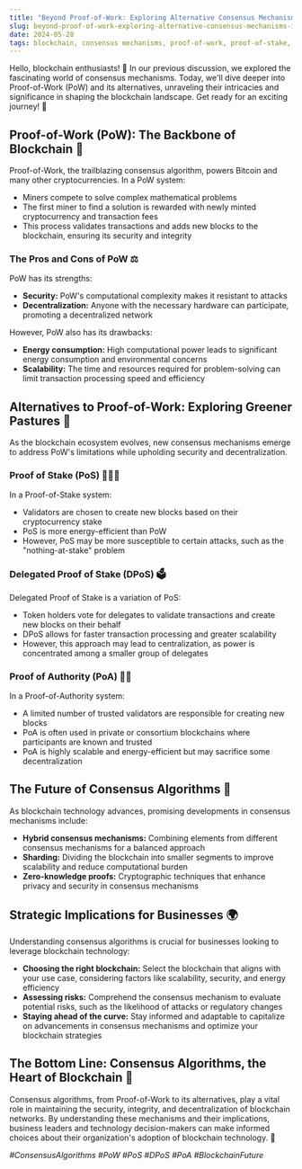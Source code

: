 ```yaml
---
title: "Beyond Proof-of-Work: Exploring Alternative Consensus Mechanisms in Blockchain"
slug: beyond-proof-of-work-exploring-alternative-consensus-mechanisms-in-blockchain
date: 2024-05-28
tags: blockchain, consensus mechanisms, proof-of-work, proof-of-stake, delegated proof-of-stake, proof-of-authority
---
```


Hello, blockchain enthusiasts! 🌟 In our previous discussion, we explored the fascinating world of consensus mechanisms. Today, we'll dive deeper into Proof-of-Work (PoW) and its alternatives, unraveling their intricacies and significance in shaping the blockchain landscape. Get ready for an exciting journey! 🚀

## Proof-of-Work (PoW): The Backbone of Blockchain 🔨

Proof-of-Work, the trailblazing consensus algorithm, powers Bitcoin and many other cryptocurrencies. In a PoW system:

- Miners compete to solve complex mathematical problems
- The first miner to find a solution is rewarded with newly minted cryptocurrency and transaction fees
- This process validates transactions and adds new blocks to the blockchain, ensuring its security and integrity

### The Pros and Cons of PoW ⚖️

PoW has its strengths:

- **Security:** PoW's computational complexity makes it resistant to attacks
- **Decentralization:** Anyone with the necessary hardware can participate, promoting a decentralized network

However, PoW also has its drawbacks:

- **Energy consumption:** High computational power leads to significant energy consumption and environmental concerns
- **Scalability:** The time and resources required for problem-solving can limit transaction processing speed and efficiency

## Alternatives to Proof-of-Work: Exploring Greener Pastures 🌿

As the blockchain ecosystem evolves, new consensus mechanisms emerge to address PoW's limitations while upholding security and decentralization.

### Proof of Stake (PoS) 🧑‍🤝‍🧑

In a Proof-of-Stake system:

- Validators are chosen to create new blocks based on their cryptocurrency stake
- PoS is more energy-efficient than PoW
- However, PoS may be more susceptible to certain attacks, such as the "nothing-at-stake" problem

### Delegated Proof of Stake (DPoS) 🗳️

Delegated Proof of Stake is a variation of PoS:

- Token holders vote for delegates to validate transactions and create new blocks on their behalf
- DPoS allows for faster transaction processing and greater scalability
- However, this approach may lead to centralization, as power is concentrated among a smaller group of delegates

### Proof of Authority (PoA) 👨‍⚖️

In a Proof-of-Authority system:

- A limited number of trusted validators are responsible for creating new blocks
- PoA is often used in private or consortium blockchains where participants are known and trusted
- PoA is highly scalable and energy-efficient but may sacrifice some decentralization

## The Future of Consensus Algorithms 🔮

As blockchain technology advances, promising developments in consensus mechanisms include:

- **Hybrid consensus mechanisms:** Combining elements from different consensus mechanisms for a balanced approach
- **Sharding:** Dividing the blockchain into smaller segments to improve scalability and reduce computational burden
- **Zero-knowledge proofs:** Cryptographic techniques that enhance privacy and security in consensus mechanisms

## Strategic Implications for Businesses 🌍

Understanding consensus algorithms is crucial for businesses looking to leverage blockchain technology:

- **Choosing the right blockchain:** Select the blockchain that aligns with your use case, considering factors like scalability, security, and energy efficiency
- **Assessing risks:** Comprehend the consensus mechanism to evaluate potential risks, such as the likelihood of attacks or regulatory changes
- **Staying ahead of the curve:** Stay informed and adaptable to capitalize on advancements in consensus mechanisms and optimize your blockchain strategies

## The Bottom Line: Consensus Algorithms, the Heart of Blockchain 🌟

Consensus algorithms, from Proof-of-Work to its alternatives, play a vital role in maintaining the security, integrity, and decentralization of blockchain networks. By understanding these mechanisms and their implications, business leaders and technology decision-makers can make informed choices about their organization's adoption of blockchain technology. 🚀

*#ConsensusAlgorithms #PoW #PoS #DPoS #PoA #BlockchainFuture*